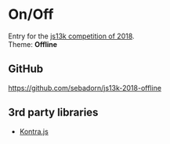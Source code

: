 # On/Off

Entry for the [js13k competition of 2018](https://2018.js13kgames.com/).  
Theme: **Offline**


## GitHub

https://github.com/sebadorn/js13k-2018-offline


## 3rd party libraries

* [Kontra.js](https://straker.github.io/kontra/)
